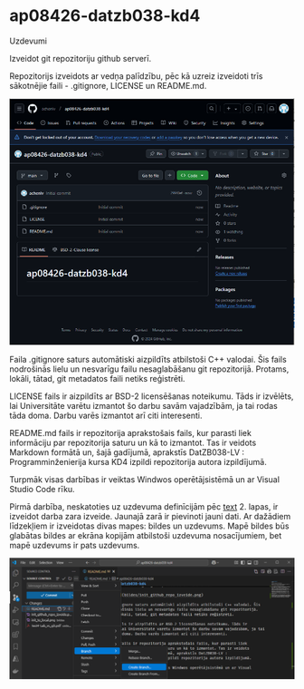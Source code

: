 # ap08426-datzb038-kd4
Uzdevumi 

Izveidot git repozitoriju github serverī.  

Repozitorijs izveidots ar vedņa palīdzību, pēc kā uzreiz izveidoti trīs sākotnējie faili - .gitignore, LICENSE un README.md. 

![alt text](bildes/init_github_repo_izveide.png)

Faila .gitignore saturs automātiski aizpildīts atbilstoši C++ valodai. Šis fails nodrošinās lielu un nesvarīgu failu nesaglabāšanu git repozitorijā. Protams, lokāli, tātad, git metadatos faili netiks reģistrēti. 

LICENSE fails ir aizpildīts ar BSD-2 licensēšanas noteikumu. Tāds ir izvēlēts, lai Universitāte varētu izmantot šo darbu savām vajadzībām, ja tai rodas tāda doma. Darbu varēs izmantot arī citi interesenti. 

README.md fails ir repozitorija aprakstošais fails, kur parasti liek informāciju par repozitorija saturu un kā to izmantot. Tas ir veidots Markdown formātā un, šajā gadījumā, aprakstīs DatZB038-LV : Programminženierija kursa KD4 izpildi repozitorija autora izpildījumā. 

Turpmāk visas darbības ir veiktas Windwos operētājsistēmā un ar Visual Studio Code rīku. 

Pirmā darbība, neskatoties uz uzdevuma definīcijām pēc [text](uzdevums/Test4-Lab_vc_git.pdf) 2. lapas, ir izveidot darba zara izveide. Jaunajā zarā ir pievinoti jauni dati. Ar dažādiem līdzekļiem ir izveidotas divas mapes: bildes un uzdevums. Mapē bildes būs glabātas bildes ar ekrāna kopijām atbilstoši uzdevuma nosacījumiem, bet mapē uzdevums ir pats uzdevums.

![alt text](bildes/pirmais_zars.png)